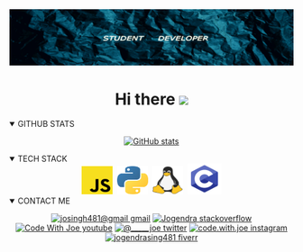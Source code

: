 <head><link rel="stylesheet" href="https://cdnjs.cloudflare.com/ajax/libs/font-awesome/4.7.0/css/font-awesome.min.css"></head>
<img src="/img/banner.jpg">
<h1 align="center"> Hi there  <img src="https://raw.githubusercontent.com/MartinHeinz/MartinHeinz/master/wave.gif" width="30px"></h1>

<details open>
<summary style="cursor: pointer;">GITHUB STATS</summary>
<div align=center>

[![GitHub stats](https://github-readme-stats.vercel.app/api?username=Joe-Sin7h&show_icons=true&theme=tokyonight&line_height=27)](https://github.com/Joe-Sin7h)
</div>
</details>


 <details open>
<summary style="cursor: pointer;">TECH STACK</summary>
<div align=center>

<img src="./img/Javascript.svg"  height=50 width=55 title="Javascript">
<img>
<img src="./img/Python.png"  height=50 width=55 title="Python">
<img>
<img src="./img/Linux.svg"  height=50 width=55 title="Linux">
<img>
<img src="./img/C.png"  height=55 width=60 title="VS Code">

</div>
</details>

<details open>
<summary style="cursor: pointer;">CONTACT ME</summary>
<div align=center>
 
[![josingh481@gmail gmail](https://img.shields.io/badge/Gmail-D14836?style=style=flat-square&logo=gmail&logoColor=white&color=lightblue)](mailto:josingh481@gmail.com)
[![Jogendra stackoverflow](https://img.shields.io/badge/-STACKOVERFLOW-D14836?style=style=flat-square&logo=stackoverflow&logoColor=white&color=orange)](https://stackoverflow.com/users/14537080/jogendra?tab=profile)
[![Code With Joe youtube](https://img.shields.io/badge/-YOUTUBE-informational?style=style=flat-square&logo=youtube&logoColor=white&color=red)](https://youtube.com/CodeWithJoe/)
[![@_______joe__ twitter](https://img.shields.io/badge/-TWITTER-informational?style=style=flat-square&logo=twitter&logoColor=white&color=blue)](https://twitter.com/_______joe__/)
[![code.with.joe instagram](https://img.shields.io/badge/-INSTAGRAM-informational?style=style=flat-square&logo=instagram&logoColor=white&color=grey)](https://instagram.com/code.with.joe/)
[![jogendrasing481 fiverr](https://img.shields.io/badge/-FIVERR-informational?style=style=flat-square&logo=fiverr&logoColor=white&color=brightgreen)](https://fiverr.com/jogendrasing481)


</div>
</details>
